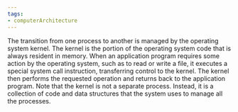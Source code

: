 ```yaml
---
tags: 
- computerArchitecture 
---
```

The transition from one process to another is managed by the operating system kernel. The kernel is the portion of the operating system code that is always resident in memory. When an application program requires some action by the operating system, such as to read or write a file, it executes a special system call instruction, transferring control to the kernel. The kernel then performs the requested operation and returns back to the application program. Note that the kernel is not a separate process. Instead, it is a collection of code and data structures that the system uses to manage all the processes.
